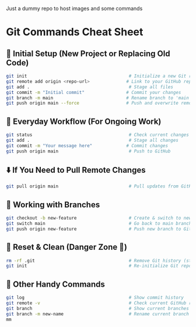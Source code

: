 Just a dummy repo to host images and some commands 

# Git Commands Cheat Sheet

## 🔁 Initial Setup (New Project or Replacing Old Code)
```bash
git init                                       # Initialize a new Git repo  
git remote add origin <repo-url>              # Link to your GitHub repo  
git add .                                      # Stage all files  
git commit -m "Initial commit"                # Commit your changes  
git branch -m main                            # Rename branch to 'main'  
git push origin main --force                  # Push and overwrite remote main branch  
````

## 🔄 Everyday Workflow (For Ongoing Work)

```bash
git status                                     # Check current changes  
git add .                                      # Stage all changes  
git commit -m "Your message here"             # Commit changes  
git push origin main                           # Push to GitHub  
```

## ⬇️ If You Need to Pull Remote Changes

```bash
git pull origin main                           # Pull updates from GitHub  
```

## 🌿 Working with Branches

```bash
git checkout -b new-feature                    # Create & switch to new branch  
git switch main                                # Go back to main branch  
git push origin new-feature                    # Push new branch to GitHub  
```

## 🧹 Reset & Clean (Danger Zone 🚨)

```bash
rm -rf .git                                    # Remove Git history (start over)  
git init                                       # Re-initialize Git repo  
```

## 🔧 Other Handy Commands

```bash
git log                                        # Show commit history  
git remote -v                                  # Check current GitHub remote  
git branch                                     # Show current branches  
git branch -m new-name                         # Rename current branch  
mm
```


